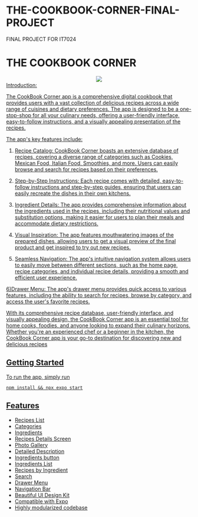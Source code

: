 # THE-COOKBOOK-CORNER-FINAL-PROJECT
FINAL PROJECT FOR IT7024
# THE COOKBOOK CORNER

<center><a href="https://instamobile.io/app-templates/food-app-template/"><img src="https://www.instamobile.io/wp-content/uploads/2019/07/Screen-Shot-2019-07-22-at-8.56.44-PM.png" /></a></center><centre><a href="</centre>
                                                                                                                                                                                                             
## Introduction:
The CookBook Corner app is a comprehensive digital cookbook that provides users with a vast collection of delicious recipes across a wide range of cuisines and dietary preferences. The app is designed to be a one-stop-shop for all your culinary needs, offering a user-friendly interface, easy-to-follow instructions, and a visually appealing presentation of the recipes.

The app's key features include:

1) Recipe Catalog: CookBook Corner boasts an extensive database of recipes, covering a diverse range of categories such as Cookies, Mexican Food, Italian Food, Smoothies, and more. Users can easily browse and search for recipes based on their preferences.

2) Step-by-Step Instructions: Each recipe comes with detailed, easy-to-follow instructions and step-by-step guides, ensuring that users can easily recreate the dishes in their own kitchens.

3) Ingredient Details: The app provides comprehensive information about the ingredients used in the recipes, including their nutritional values and substitution options, making it easier for users to plan their meals and accommodate dietary restrictions.

4) Visual Inspiration: The app features mouthwatering images of the prepared dishes, allowing users to get a visual preview of the final product and get inspired to try out new recipes.

5) Seamless Navigation: The app's intuitive navigation system allows users to easily move between different sections, such as the home page, recipe categories, and individual recipe details, providing a smooth and efficient user experience.

6)Drawer Menu: The app's drawer menu provides quick access to various features, including the ability to search for recipes, browse by category, and access the user's favorite recipes.

With its comprehensive recipe database, user-friendly interface, and visually appealing design, the CookBook Corner app is an essential tool for home cooks, foodies, and anyone looking to expand their culinary horizons. Whether you're an experienced chef or a beginner in the kitchen, the CookBook Corner app is your go-to destination for discovering new and delicious recipes

## Getting Started

To run the app, simply run

```npm install && npx expo start```


## Features

- Recipes List
- Categories
- Ingredients
- Recipes Details Screen
- Photo Gallery
- Detailed Description
- Ingredients button
- Ingredients List
- Recipes by Ingredient
- Search
- Drawer Menu
- Navigation Bar
- Beautiful UI Design Kit
- Compatible with Expo
- Highly modularized codebase

